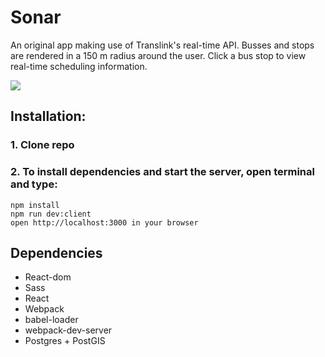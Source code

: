# Sonar
An original app making use of Translink's real-time API. Busses and stops are rendered in a 150 m radius around the user. Click a bus stop to view real-time scheduling information.

![](https://github.com/nikolaigauer/Sonar/blob/master/sonar.PNG)

## Installation:

### 1. Clone repo
### 2. To install dependencies and start the server, open terminal and type:

```
npm install
npm run dev:client
open http://localhost:3000 in your browser
```

## Dependencies

- React-dom
- Sass
- React
- Webpack
- babel-loader
- webpack-dev-server
- Postgres + PostGIS
